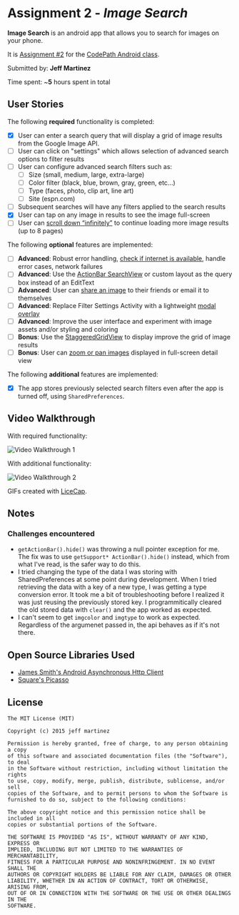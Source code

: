 # Assignment 2 - *Image Search*

**Image Search** is an android app that allows you to search for images on your phone.

It is [Assignment #2](http://courses.codepath.com/courses/intro_to_android/unit/2#!assignment) for the [CodePath Android class](https://codepath.com/androidbootcamp).

Submitted by: **Jeff Martinez**

Time spent: ~**5** hours spent in total

## User Stories

The following **required** functionality is completed:

* [X] User can enter a search query that will display a grid of image results from the Google Image API.
* [ ] User can click on "settings" which allows selection of advanced search options to filter results
* [ ] User can configure advanced search filters such as:
    * [ ] Size (small, medium, large, extra-large)
    * [ ] Color filter (black, blue, brown, gray, green, etc...)
    * [ ] Type (faces, photo, clip art, line art)
    * [ ] Site (espn.com)
* [ ] Subsequent searches will have any filters applied to the search results
* [X] User can tap on any image in results to see the image full-screen
* [ ] User can [scroll down “infinitely”](http://guides.codepath.com/android/Endless-Scrolling-with-AdapterViews) to continue loading more image results (up to 8 pages)

The following **optional** features are implemented:

* [ ] **Advanced**: Robust error handling, [check if internet is available](http://guides.codepath.com/android/Sending-and-Managing-Network-Requests#checking-for-network-connectivity), handle error cases, network failures
* [ ] **Advanced**: Use the [ActionBar SearchView](http://guides.codepath.com/android/Extended-ActionBar-Guide#adding-searchview-to-actionbar) or custom layout as the query box instead of an EditText
* [ ] **Advanced**: User can [share an image](http://guides.codepath.com/android/Sharing-Content-with-Intents) to their friends or email it to themselves
* [ ] **Advanced**: Replace Filter Settings Activity with a lightweight [modal overlay](http://guides.codepath.com/android/Using-DialogFragment)
* [ ] **Advanced**: Improve the user interface and experiment with image assets and/or styling and coloring
* [ ] **Bonus**: Use the [StaggeredGridView](https://github.com/f-barth/AndroidStaggeredGrid) to display improve the grid of image results
* [ ] **Bonus**: User can [zoom or pan images](https://github.com/MikeOrtiz/TouchImageView) displayed in full-screen detail view

The following **additional** features are implemented:

* [X] The app stores previously selected search filters even after the app is turned off, using `SharedPreferences`.

## Video Walkthrough

With required functionality:

![Video Walkthrough 1](walkthrough.gif)

With additional functionality:

![Video Walkthrough 2](walkthrough2.gif)

GIFs created with [LiceCap](http://www.cockos.com/licecap/).

## Notes

### Challenges encountered

* `getActionBar().hide()` was throwing a null pointer exception for me. The fix was to use `getSupport* ActionBar().hide()` instead, which from what I've read, is the safer way to do this.
* I tried changing the type of the data I was storing with SharedPreferences at some point during development. When I tried retrieving the data with a key of a new type, I was getting a type conversion error. It took me a bit of troubleshooting before I realized it was just reusing the previously stored key. I programmitically cleared the old stored data with `clear()` and the app worked as expected.
* I can't seem to get `imgcolor` and `imgtype` to work as expected. Regardless of the argumenet passed in, the api behaves as if it's not there.

## Open Source Libraries Used

* [James Smith's Android Asynchronous Http Client](http://loopj.com/android-async-http/)
* [Square's Picasso](http://square.github.io/picasso/)

## License

    The MIT License (MIT)

	Copyright (c) 2015 jeff martinez
	
	Permission is hereby granted, free of charge, to any person obtaining a copy
	of this software and associated documentation files (the "Software"), to deal
	in the Software without restriction, including without limitation the rights
	to use, copy, modify, merge, publish, distribute, sublicense, and/or sell
	copies of the Software, and to permit persons to whom the Software is
	furnished to do so, subject to the following conditions:
	
	The above copyright notice and this permission notice shall be included in all
	copies or substantial portions of the Software.
	
	THE SOFTWARE IS PROVIDED "AS IS", WITHOUT WARRANTY OF ANY KIND, EXPRESS OR
	IMPLIED, INCLUDING BUT NOT LIMITED TO THE WARRANTIES OF MERCHANTABILITY,
	FITNESS FOR A PARTICULAR PURPOSE AND NONINFRINGEMENT. IN NO EVENT SHALL THE
	AUTHORS OR COPYRIGHT HOLDERS BE LIABLE FOR ANY CLAIM, DAMAGES OR OTHER
	LIABILITY, WHETHER IN AN ACTION OF CONTRACT, TORT OR OTHERWISE, ARISING FROM,
	OUT OF OR IN CONNECTION WITH THE SOFTWARE OR THE USE OR OTHER DEALINGS IN THE
	SOFTWARE.
